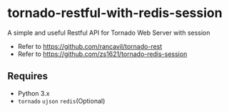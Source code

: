 # tornado-restful-with-redis-session
A simple and useful Restful API for Tornado Web Server with session

- Refer to https://github.com/rancavil/tornado-rest
- Refer to https://github.com/zs1621/tornado-redis-session

## Requires
- Python 3.x
- `tornado` `ujson` `redis`(Optional)